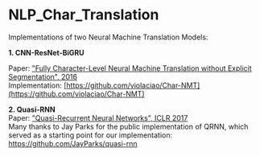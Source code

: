 # NLP_Char_Translation

Implementations of two Neural Machine Translation Models:   

**1. CNN-ResNet-BiGRU**    

Paper: ["Fully Character-Level Neural Machine Translation without Explicit Segmentation", 2016](https://arxiv.org/abs/1610.03017)   
Implementation: [https://github.com/violaciao/Char-NMT](https://github.com/violaciao/Char-NMT)


**2. Quasi-RNN**  
Paper: ["Quasi-Recurrent Neural Networks", ICLR 2017](https://arxiv.org/abs/1611.01576)   
Many thanks to Jay Parks for the public implementation of QRNN, which served as a starting point for our implementation: https://github.com/JayParks/quasi-rnn
